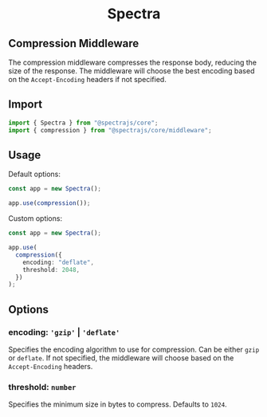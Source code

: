 <h1 align="center">Spectra</h1>

## Compression Middleware

The compression middleware compresses the response body, reducing
the size of the response. The middleware will choose the best
encoding based on the `Accept-Encoding` headers if not specified.

## Import

```ts
import { Spectra } from "@spectrajs/core";
import { compression } from "@spectrajs/core/middleware";
```

## Usage

Default options:

```ts
const app = new Spectra();

app.use(compression());
```

Custom options:

```ts
const app = new Spectra();

app.use(
  compression({
    encoding: "deflate",
    threshold: 2048,
  })
);
```

## Options

### encoding: `'gzip'` | `'deflate'`

Specifies the encoding algorithm to use for compression. Can be either
`gzip` or `deflate`. If not specified, the middleware will choose based
on the `Accept-Encoding` headers.

### threshold: `number`

Specifies the minimum size in bytes to compress. Defaults to `1024`.
